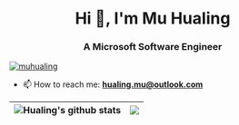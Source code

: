 <h1 align="center">Hi 👋, I'm Mu Hualing</h1>
<h3 align="center">A Microsoft Software Engineer</h3>
<a href="https://muhualing.github.io/">
    <img src="https://komarev.com/ghpvc/?username=muhualing&label=Profile%20views&color=0e75b6&style=flat" alt="muhualing" />
</a>
<!--
- 🔭 I’m currently working on ...
- 🌱 I’m currently learning ...
- 👯 I’m looking to collaborate on ...
- 🤔 I’m looking for help with ...
- 💬 Ask me about ...
- 😄 Pronouns: ...
- ⚡ Fun fact: ...
-->

- 📫 How to reach me:  **hualing.mu@outlook.com**

| <img align="center" src="https://github-readme-stats.vercel.app/api?username=muhualing&show_icons=true&include_all_commits=true&theme=buefy&hide_border=true" alt="Hualing's github stats" /> | <img align="center" src="https://github-readme-stats.vercel.app/api/top-langs/?username=muhualing&layout=compact&theme=buefy&hide_border=true" /> |
| ------------- | ------------- |
